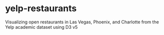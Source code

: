 # yelp-restaurants
Visualizing open restaurants in Las Vegas, Phoenix, and Charlotte from the Yelp academic dataset using D3 v5
